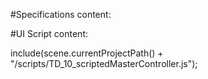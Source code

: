 #Specifications content:
<specs>
  <ports>
    <in type="PEG"/>
    <out type="IMAGE"/>
  </ports>
<attributes>
 <attr type="BOOL" name="checkbox_value" value="false" tooltip="Checkbox ON/OFF value" />
</attributes>
</specs>



#UI Script content:

include(scene.currentProjectPath() + "/scripts/TD_10_scriptedMasterController.js");